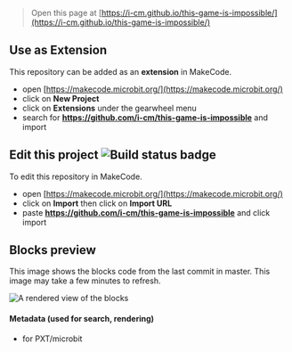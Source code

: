 
> Open this page at [https://i-cm.github.io/this-game-is-impossible/](https://i-cm.github.io/this-game-is-impossible/)

## Use as Extension

This repository can be added as an **extension** in MakeCode.

* open [https://makecode.microbit.org/](https://makecode.microbit.org/)
* click on **New Project**
* click on **Extensions** under the gearwheel menu
* search for **https://github.com/i-cm/this-game-is-impossible** and import

## Edit this project ![Build status badge](https://github.com/i-cm/this-game-is-impossible/workflows/MakeCode/badge.svg)

To edit this repository in MakeCode.

* open [https://makecode.microbit.org/](https://makecode.microbit.org/)
* click on **Import** then click on **Import URL**
* paste **https://github.com/i-cm/this-game-is-impossible** and click import

## Blocks preview

This image shows the blocks code from the last commit in master.
This image may take a few minutes to refresh.

![A rendered view of the blocks](https://github.com/i-cm/this-game-is-impossible/raw/master/.github/makecode/blocks.png)

#### Metadata (used for search, rendering)

* for PXT/microbit
<script src="https://makecode.com/gh-pages-embed.js"></script><script>makeCodeRender("{{ site.makecode.home_url }}", "{{ site.github.owner_name }}/{{ site.github.repository_name }}");</script>
